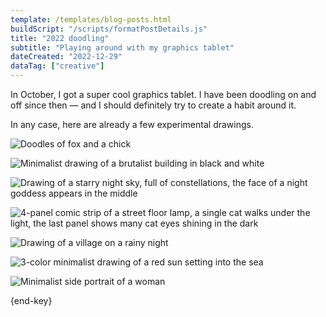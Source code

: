 ```yaml
---
template: /templates/blog-posts.html
buildScript: "/scripts/formatPostDetails.js"
title: "2022 doodling"
subtitle: "Playing around with my graphics tablet"
dateCreated: "2022-12-29"
dataTag: ["creative"]
---
```


In October, I got a super cool graphics tablet. I have been doodling on and off since then — and I should definitely try to create a habit around it.

In any case, here are already a few experimental drawings.

![Doodles of fox and a chick](/images/20221229-animal-doodles.webp)

![Minimalist drawing of a brutalist building in black and white](/images/20221229-brutalist.webp)

![Drawing of a starry night sky, full of constellations, the face of a night goddess appears in the middle](/images/20221229-constellations.webp)

![4-panel comic strip of a street floor lamp, a single cat walks under the light, the last panel shows many cat eyes shining in the dark](/images/20221229-kitty-cat.webp)

![Drawing of a village on a rainy night](/images/20221229-rainy-night.webp)

![3-color minimalist drawing of a red sun setting into the sea](/images/20221229-sunset.webp)

![Minimalist side portrait of a woman](/images/20221229-woman.webp)

{end-key}
